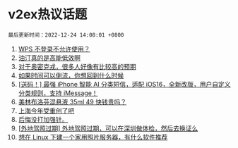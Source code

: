 # v2ex热议话题

`最后更新时间：2022-12-24 14:08:01 +0800`

1. [WPS 不登录不允许使用？](https://www.v2ex.com/t/904314)
1. [油汀真的是高能低效啊](https://www.v2ex.com/t/904367)
1. [对于奥密克戎，很多人好像有比较高的预期](https://www.v2ex.com/t/904296)
1. [如果时间可以倒流，你想回到什么时候](https://www.v2ex.com/t/904374)
1. [[送码！] 最强 iPhone 智能 AI 分类短信，适配 iOS16，全新改版，用户自定义分类规则，支持 iMessage！](https://www.v2ex.com/t/904407)
1. [美林布洛芬混悬液 35ml 49 快钱贵吗？](https://www.v2ex.com/t/904335)
1. [上海今年受重创了吧](https://www.v2ex.com/t/904327)
1. [后悔没打加强针。](https://www.v2ex.com/t/904425)
1. [[外地驾照过期] 外地驾照过期，可以在深圳做体检，然后去换证么](https://www.v2ex.com/t/904319)
1. [想在 Linux 下建一个家用照片服务器，有什么软件推荐](https://www.v2ex.com/t/904339)

